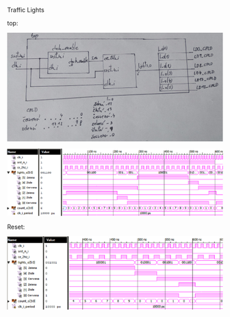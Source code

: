 Traffic Lights

top:

![top8](../../Images/top8.jpg)

![sim4](../../Images/sim4.png)

Reset:

![sim3](../../Images/sim3.png)
